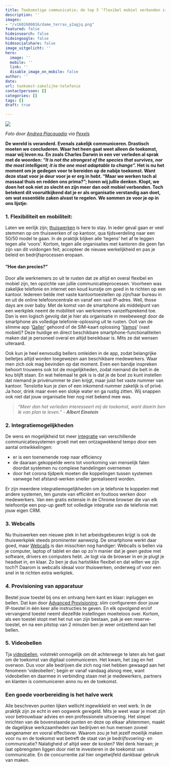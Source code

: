 ```yaml
---
title: Toekomstige communicatie; de top 5 ‘flexibel mobiel verbonden zijn’
description: ''
images:
- "/v1602600016/dame_terras_y2agjq.png"
featured: false
hideinsearch: false
hideingoogle: false
hidesocialshare: false
image_uitgelicht: ''
hero:
  image: ''
  mobile: ''
  link: ''
  disable_image_on_mobile: false
author: ''
date: 
url: toekomst-zakelijke-telefonie
contactpersoon: []
categories: []
tags: []
draft: true

---
```

![](https://res.cloudinary.com/callvoip/image/upload/v1602600016/dame_terras_y2agjq.png)

_Foto door_ [_Andrea Piacquadio_](https://www.pexels.com/nl-nl/@olly) _via_ [_Pexels_](https://www.pexels.com/nl-nl/foto/afstandswerk-apparaat-bedrijf-blij-826349/?utm_content=attributionCopyText&utm_medium=referral&utm_source=pexels)

**De wereld is veranderd. Evenals zakelijk communiceren. Drastisch moeten we concluderen. Waar het heen gaat weet alleen de toekomst, maar wij leven nu. En zoals Charles Darwin in een ver verleden al sprak met de woorden: _“It is not the strongest of the species that survives, nor the most intelligent; it is the one most adaptable to change”._ Het is nu het moment om je gedegen voor te bereiden op de nabije toekomst. Want deze staat voor je deur voor je er erg in hebt. “Maar we werken toch al massaal thuis en redden ons prima?”; horen wij jullie denken. Klopt, we doen het ook niet zo slecht en zijn meer dan ooit mobiel verbonden. Toch betekent dit vooruitkijkend dat je er als organisatie verstandig aan doet, om wat essentiële zaken alvast te regelen. We sommen ze voor je op in ons lijstje:**

### 1. Flexibiliteit en mobiliteit:

Laten we eerlijk zijn; [thuiswerken](https://www.callvoip.nl/telefonie/thuiswerken/) is here to stay. In ieder geval gaan er veel stemmen op om thuiswerken of op kantoor, qua tijdsverdeling naar een 50/50 model te gaan. In de praktijk blijken alle ‘tegens’ het af te leggen tegen alle ‘voors’. Kortom, tegen alle organisaties met kantoren die geen fan zijn van dit voldongen feit; accepteer de nieuwe werkelijkheid en pas je beleid en bedrijfsprocessen eropaan.

#### “Hoe dan precies?”

Door alle werknemers zo uit te rusten dat ze altijd en overal flexibel en mobiel zijn, ten opzichte van jullie communicatieprocessen. Voorheen was zakelijke telefonie en internet een koud kunstje om goed in te richten op een kantoor. Iedereen belde met vaste kantoortoestellen op zijn/haar bureau in en uit de online telefooncentrale en vanaf een vast IP-adres. Well, those days are over baby. Met de komst van de smartphone als middelpunt van een werkplek neemt de mobiliteit van werknemers vanzelfsprekend toe. Dan is een logisch gevolg dat je hier als organisatie in meebeweegt door de smartphone als volledige telefonie-oplossing uit te rusten. Ooit van de slimme app ‘[Qaller](https://www.callvoip.nl/telefonie/qaller/)’ gehoord of de SIM-kaart oplossing ‘[Vamos](https://www.callvoip.nl/telefonie/vastmobiel/)’ (vast mobiel)? Deze huidige en direct beschikbare smartphone-functionaliteiten maken dat je personeel overal en altijd bereikbaar is. Mits ze dat wensen uiteraard.

Ook kun je heel eenvoudig bellers omleiden in de app, zodat belangrijke belletjes altijd worden toegewezen aan beschikbare medewerkers. Waar men zich ook mag bevinden op dat moment. Even een bandje inspreken behoort trouwens ook tot de mogelijkheden, zodat niemand die belt in de kou blijft staan. En wat helemaal te gek is is dat je de boel zo kunt instellen dat niemand je privénummer te zien krijgt, maar juist het vaste nummer van kantoor. Tenslotte kun je zien of een inkomend nummer zakelijk is of privé. Ja hoor, drink maar even een slokje water en ga rustig zitten. Wij snappen ook niet dat jouw organisatie hier nog niet bekend mee was.

> _“Meer dan het verleden interesseert mij de toekomst, want daarin ben ik van plan te leven.” - **Albert Einstein**_

### 2. Integratiemogelijkheden

De wens en mogelijkheid tot meer [integratie](https://www.callvoip.nl/telefonie/thuiswerken/) van verschillende communicatiesystemen groeit met een ontzagwekkend tempo door een aantal ontwikkelingen:

* er is een toenemende roep naar efficiency
* de daaraan gekoppelde wens tot voorkoming van menselijk falen doordat systemen nu complexe handelingen overnemen
* door het corona tijdperk moeten die koppelingen tussen systemen vanwege het afstand-werken sneller gerealiseerd worden.

Er zijn meerdere integratiemogelijkheden om je telefonie te koppelen met andere systemen, ten gunste van efficiënt en foutloos werken door medewerkers. Van een gratis extensie in de Chrome browser die van elk telefoontje een pop-up geeft tot volledige integratie van de telefonie met jouw eigen CRM.

### 3. Webcalls

Nu thuiswerken een nieuwe plek in het arbeidsgebeuren krijgt is ook de thuiswerkplek steeds prominenter aanwezig. De smartphone werkt daar goed, maar [Webcalls](https://www.callvoip.nl/telefonie/functionaliteiten/webcalls/) is dan misschien nog handiger: Webcalls is bellen via je computer, laptop of tablet en dan op zo'n manier dat je geen gedoe met software, drivers en computers hebt. Je logt via de browser in en je plugt je headset in, en klaar. Zo ben je dus hartstikke flexibel en dat willen we zijn toch?! Daarom is webcalls ideaal voor thuiswerken, onderweg of voor een snel in te richten extra werkplek.

### 4. Provisioning van apparatuur

Bestel jouw toestel bij ons en ontvang hem kant en klaar: inpluggen en bellen. Dat kan door [Advanced Provisioning](https://www.callvoip.nl/telefonie/functionaliteiten/toestelconfiguratie/); slim configureren door jouw IP-toestel in één keer alle instructies te geven. En elk opvolgend en/of vervangend toestel neemt diezelfde instellingen moeiteloos over. Kortom, als een toestel stopt met het nut van zijn bestaan, pak je een reserve-toestel, en na een pitstop van 2 minuten ben je weer ontzettend aan het bellen.

### 5. Videobellen

Tja [videobellen](https://www.callvoip.nl/telefonie/functionaliteiten/yealink-meeting/), volstrekt onmogelijk om dit achterwege te laten als het gaat om de toekomst van digitaal communiceren. Het kwam, het zag en het overwon. Dus voor alle bedrijven die zich nog niet hebben gewaagd aan het fenomeen ‘videobellen’; begin er vanaf vandaag alsnog mee, want videobellen en daarmee in verbinding staan met je medewerkers, partners en klanten is communiceren anno nu en de toekomst.

### Een goede voorbereiding is het halve werk

Alle beschreven punten lijken wellicht ingewikkeld en veel werk. In de praktijk zijn ze echt in een oogwenk geregeld. Mits je weet waar je moet zijn voor betrouwbaar advies en een professionele uitvoering. Het simpel inrichten van de bovenstaande punten en deze op elkaar afstemmen, maakt de dagelijkse werkzaamheden van bedrijven en hun mensen zoveel aangenamer en vooral effectiever. Waarom zou je het jezelf moeilijk maken voor nu en de toekomst wat betreft de staat van je bedrijfsvoering- en communicatie? Nalatigheid of altijd weer de kosten? Wel denk hieraan; je laat opbrengsten liggen door niet te investeren in de toekomst van communicatie. En de concurrentie zal hier ongetwijfeld dankbaar gebruik van maken.